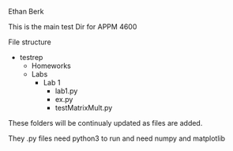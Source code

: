
Ethan Berk

This is the main test Dir for APPM 4600

File structure 
- testrep
  - Homeworks
  - Labs
    - Lab 1
      - lab1.py
      - ex.py
      - testMatrixMult.py

These folders will be continualy updated as files are added. 

They .py files need python3 to run and need numpy and matplotlib 
